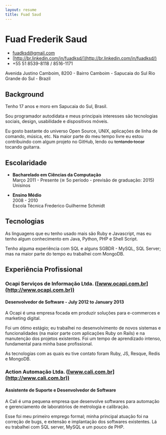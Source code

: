 ```yaml
---
layout: resume
title: Fuad Saud
---
```


# Fuad Frederik Saud

* [fuadksd@gmail.com](mailto:fuadksd@gmail.com)
* [http://br.linkedin.com/in/fuadksd/](http://br.linkedin.com/in/fuadksd/)
* +55 51 8539-8118 / 8516-1171

Avenida Justino Camboim, 8200 - Bairro Camboim - Sapucaia do Sul
Rio Grande do Sul - Brazil

## Background

Tenho 17 anos e moro em Sapucaia do Sul, Brasil.

Sou programador autodidata e meus principais interesses são tecnologias sociais,
design, usabilidade e dispositivos móveis.

Eu gosto bastante do universo Open Source, UNIX, aplicações de linha de comando,
música, etc. Na maior parte do meu tempo livre eu estou contribuindo com algum
projeto no GitHub, lendo ou <del>tentando tocar</del> tocando guitarra.

## Escolaridade
* **Bacharelado em Ciências da Computação**  
  Março 2011 - Presente (≅ 5o período - previsão de graduação: 2015)  
  Unisinos  

* **Ensino Médio**  
  2008 - 2010  
  Escola Técnica Frederico Guilherme Schmidt  

## Tecnologias
As linguagens que eu tenho usado mais são Ruby e Javascript, mas eu tenho algum
conhecimento em Java, Python, PHP e Shell Script.

Tenho alguma experiência com SQL e alguns SGBDR - MySQL, SQL Server; mas na
maior parte do tempo eu trabalhei com MongoDB.

## Experiência Profissional
### Ocapi Serviços de Informação Ltda. ([www.ocapi.com.br](http://www.ocapi.com.br))
#### Desenvolvedor de Software - July 2012 to January 2013
A Ocapi é uma empresa focada em produzir soluções para e-commerces e marketing
digital.

Foi um ótimo estágio; eu trabalhei no desenvolvimento de novos sistemas e
funcionalidades (na maior parte com aplicações Ruby on Rails) e na manutenção
dos projetos existentes. Foi um tempo de aprendizado intenso, fundamental para
minha base profissional.

As tecnologias com as quais eu tive contato foram Ruby, JS, Resque, Redis e
MongoDB.

### Action Automação Ltda. ([www.cali.com.br](http://www.cali.com.br))
#### Assistente de Suporte e Desenvolvedor de Software
A Cali é uma pequena empresa que desenvolve softwares para automação e
gerenciamento de laboratórios de metrologia e calibração.

Esse foi meu primeiro emprego formal; minha principal atuação foi na correção
de bugs, e extensão e implantação dos softwares existentes. Lá eu trabalhei com
SQL server, MySQL e um pouco de PHP.
